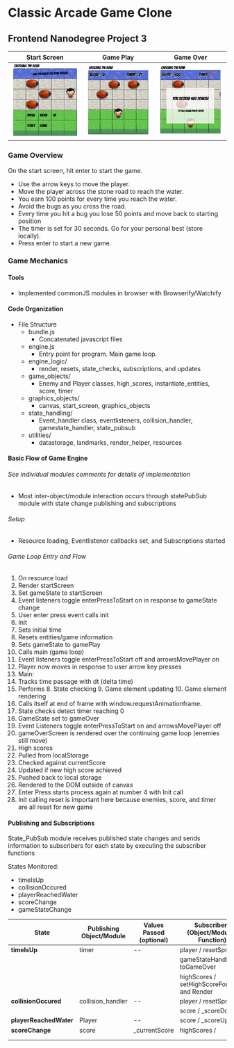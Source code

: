 # Classic Arcade Game Clone
## Frontend Nanodegree Project 3
| Start Screen | Game Play | Game Over |
| --- | --- | --- |
| ![Arcade Game: Start Screen](images/GameStartScreen.png) | ![Arcade Game: Gam ePlay](images/gamePlay.png) | ![Arcade Game: Game Over](images/gameOver.png) |

### Game Overview

On the start screen, hit enter to start the game.

- Use the arrow keys to move the player.
- Move the player across the stone road to reach the water.
- You earn 100 points for every time you reach the water.
- Avoid the bugs as you cross the road.
- Every time you hit a bug you lose 50 points and move back to starting position
- The timer is set for 30 seconds. Go for your personal best (store locally).
- Press enter to start a new game.

### Game Mechanics
#### Tools
- Implemented commonJS modules in browser with Browserify/Watchify

#### Code Organization

- File Structure
  - bundle.js 
    - Concatenated javascript files 
  - engine.js 
    - Entry point for program. Main game loop.
  - engine_logic/
    - render, resets, state_checks, subscriptions, and updates
  - game_objects/ 
    - Enemy and Player classes, high_scores, instantiate_entities, score, timer
  - graphics_objects/
    - canvas, start_screen, graphics_objects
  - state_handling/ 
    - Event_handler class, eventlisteners, collision_handler, gamestate_handler, state_pubsub
  - utilities/
    - datastorage, landmarks, render_helper, resources

#### Basic Flow of Game Engine
###### See individual modules comments for details of implementation

- Most inter-object/module interaction occurs through statePubSub module with state change publishing and subscriptions

###### Setup 
- Resource loading, Eventlistener callbacks set, and Subscriptions started

###### Game Loop Entry and Flow
1. On resource load 
  2. Render startScreen
  3. Set gameState to startScreen
2. Event listeners toggle enterPressToStart on in response to gameState change
  3. User enter press event calls init
3. Init 
  4. Sets initial time
  5. Resets entities/game information
  6. Sets gameState to gamePlay
  7. Calls main (game loop)
4. Event listeners toggle enterPressToStart off and arrowsMovePlayer on
  5. Player now moves in response to user arrow key presses
5. Main:
  6. Tracks time passage with dt (delta time)
  7. Performs
    8. State checking
    9. Game element updating
    10. Game element rendering
  6. Calls itself at end of frame with window.requestAnimationframe.
7. State checks detect timer reaching 0
  8. GameState set to gameOver
8. Event Listeners toggle enterPressToStart on and arrowsMovePlayer off
9. gameOverScreen is rendered over the continuing game loop (enemies still move)
10. High scores
  11. Pulled from localStorage
  12. Checked against currentScore
  13. Updated if new high score achieved
  14. Pushed back to local storage
  15. Rendered to the DOM outside of canvas
11. Enter Press starts process again at number 4 with Init call
  12. Init calling reset is important here because enemies, score, and timer are all reset for new game

#### Publishing and Subscriptions

State_PubSub module receives published state changes and sends information to subscribers for each state by executing the subscriber functions 

States Monitored:
- timeIsUp
- collisionOccured
- playerReachedWater
- scoreChange
- gameStateChange


| State | Publishing Object/Module  | Values Passed (optional) | Subscribers (Object/Module / Function) |
| --- | --- | --- | --- |
| **timeIsUp** | timer | -- | player / resetSprite | 
| | | | gameStateHandler / toGameOver |
| | | | highScores / setHighScoreForGame and Render |
| **collisionOccured** | collision_handler  | -- | player / resetSprite |
| | | | score / _scoreDown |
| **playerReachedWater** |  Player | -- | score / _scoreUp |
| **scoreChange** | score | _currentScore | highScores /  |
| | | | |
| | | | |
